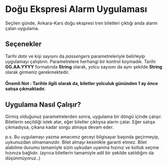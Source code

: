 # Doğu Ekspresi Alarm Uygulaması
Seçilen günde, Ankara-Kars doğu ekspresi tren biletleri çıktığı anda alarm çalan uygulama.

## Seçenekler
Tarihi *date* ve kişi sayısını da *passengers* parametreleriyle belirleyip uygulamayı çalıştırın. Parametrelere herhangi bir kontrol koymadık. Tarihi **GG.AA.YYYY** formatında **String** olarak, yolcu sayısını da aynı şekilde **String** olarak girmeniz gerekmektedir. 

#### Önemli Not : **Tarihle ilgili olarak da, biletler yolculuk gününden 1 ay önce satışa çıkmaktadır.**

## Uygulama Nasıl Çalışır?
Girmiş olduğunuz parametrelerden sonra, uygulama bir döngü içinde çalışır. Biletlerin seçildiği istek atar, eğer biletler çıktıysa alarm çalar. Eğer satışa çıkmadıysa, çıkana kadar sorgu atmaya devam eder. 

p.s. Bu uygulamayı yazma amacımız geceyi bilgisayar başında geçirmeyip, uykunuzdan olmamanızdır. Bilet almayı kesinlikle garanti etmez. Bilet alabilme durumu tamamiyle sizin uykudan uyanma hızınız ve koltuk seçme hızınıza bağlıdır. (ayrıca biletlerin tamamiyle adil bir şekilde satıldığını da düşünmüyoruz..)

